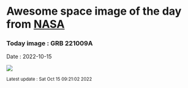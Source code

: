 
# Awesome space image of the day from [NASA](https://api.nasa.gov/)

### Today image : GRB 221009A
Date : 2022-10-15

![](https://apod.nasa.gov/apod/image/2210/LAT_221009A_burst_opt_1080.gif)

<small>Latest update : Sat Oct 15 09:21:02 2022</small>
        